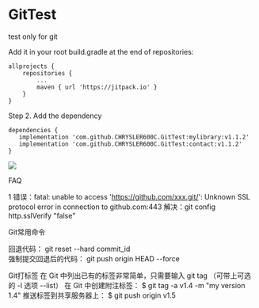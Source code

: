 # GitTest
test only for git

Add it in your root build.gradle at the end of repositories:

	allprojects {
		repositories {
			...
			maven { url 'https://jitpack.io' }
		}
	}
Step 2. Add the dependency

	dependencies {
	   implementation 'com.github.CHRYSLER600C.GitTest:mylibrary:v1.1.2'
	   implementation 'com.github.CHRYSLER600C.GitTest:contact:v1.1.2'
	}
 
 [![](https://jitpack.io/v/CHRYSLER600C/GitTest.svg)](https://jitpack.io/#CHRYSLER600C/GitTest)


FAQ

1 错误：fatal: unable to access 'https://github.com/xxx.git/': Unknown SSL protocol error in connection to github.com:443 
  解决：git config http.sslVerify "false"



Git常用命令

回退代码：
git reset --hard commit_id  
强制提交回退后的代码：
git push origin HEAD --force

Git打标签
在 Git 中列出已有的标签非常简单，只需要输入 git tag （可带上可选的 -l 选项 --list）
在 Git 中创建附注标签：
$ git tag -a v1.4 -m "my version 1.4"
推送标签到共享服务器上：
$ git push origin v1.5

